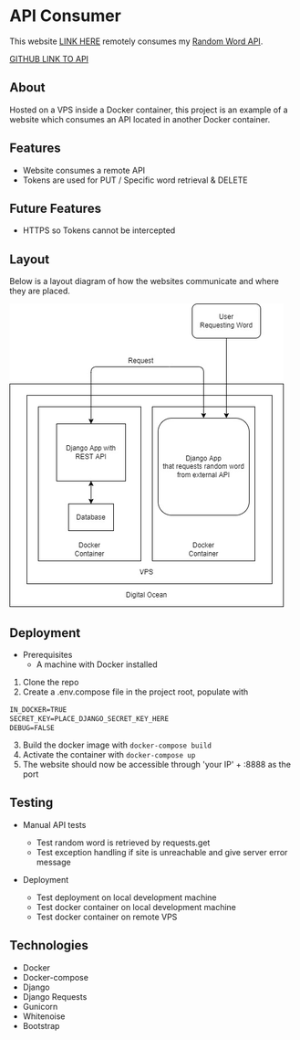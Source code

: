 # API Consumer

This website [LINK HERE](HTTP://46.101.60.151:8888) remotely consumes my [Random Word API](HTTP://46.101.13.65:8000).

[GITHUB LINK TO API](https://github.com/KelvinHere/api-for-digitalocean)

## About

Hosted on a VPS inside a Docker container, this project is an example of a website which consumes an API located in another Docker container.

## Features

* Website consumes a remote API
* Tokens are used for PUT / Specific word retrieval & DELETE

## Future Features

* HTTPS so Tokens cannot be intercepted


## Layout

Below is a layout diagram of how the websites communicate and where they are placed.

![Layout](https://github.com/KelvinHere/apiconsumer/blob/master/app/static/images/layout.jpg)

## Deployment

* Prerequisites
    * A machine with Docker installed

1. Clone the repo
1. Create a .env.compose file in the project root, populate with 
``` 
IN_DOCKER=TRUE
SECRET_KEY=PLACE_DJANGO_SECRET_KEY_HERE
DEBUG=FALSE
```
3. Build the docker image with ```docker-compose build```
4. Activate the container with ```docker-compose up```
5. The website should now be accessible through 'your IP' + :8888 as the port

## Testing

* Manual API tests
    * Test random word is retrieved by requests.get
    * Test exception handling if site is unreachable and give server error message

* Deployment
    * Test deployment on local development machine
    * Test docker container on local development machine
    * Test docker container on remote VPS

## Technologies

* Docker
* Docker-compose
* Django
* Django Requests
* Gunicorn
* Whitenoise
* Bootstrap